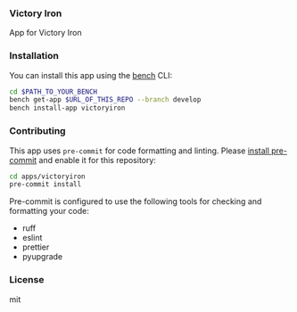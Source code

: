 ### Victory Iron

App for Victory Iron

### Installation

You can install this app using the [bench](https://github.com/frappe/bench) CLI:

```bash
cd $PATH_TO_YOUR_BENCH
bench get-app $URL_OF_THIS_REPO --branch develop
bench install-app victoryiron
```

### Contributing

This app uses `pre-commit` for code formatting and linting. Please [install pre-commit](https://pre-commit.com/#installation) and enable it for this repository:

```bash
cd apps/victoryiron
pre-commit install
```

Pre-commit is configured to use the following tools for checking and formatting your code:

- ruff
- eslint
- prettier
- pyupgrade

### License

mit
